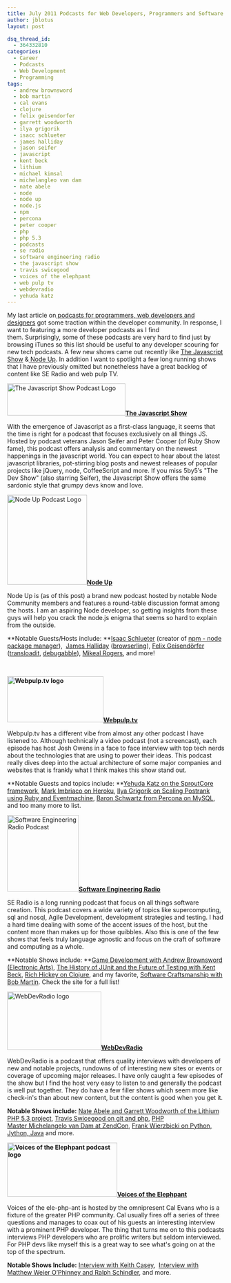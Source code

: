 ```yaml
---
title: July 2011 Podcasts for Web Developers, Programmers and Software Engineers
author: jblotus
layout: post

dsq_thread_id:
  - 364332810
categories:
  - Career
  - Podcasts
  - Web Development
  - Programming
tags:
  - andrew brownsword
  - bob martin
  - cal evans
  - clojure
  - felix geisendorfer
  - garrett woodworth
  - ilya grigorik
  - isacc schlueter
  - james halliday
  - jason seifer
  - javascript
  - kent beck
  - lithium
  - michael kimsal
  - michelangleo van dam
  - nate abele
  - node
  - node up
  - node.js
  - npm
  - percona
  - peter cooper
  - php
  - php 5.3
  - podcasts
  - se radio
  - software engineering radio
  - the javascript show
  - travis swicegood
  - voices of the elephpant
  - web pulp tv
  - webdevradio
  - yehuda katz
---
```

My last article on[ podcasts for programmers, web developers and designers][1] got some traction within the developer community. In response, I want to featuring a more developer podcasts as I find them. Surprisingly, some of these podcasts are very hard to find just by browsing iTunes so this list should be useful to any developer scouring for new tech podcasts. A few new shows came out recently like [The Javascript Show][2] &[ Node Up][3]. In addition I want to spotlight a few long running shows that I have previously omitted but nonetheless have a great backlog of content like SE Radio and web pulp TV.

[<img class="img-thumbnail" title="Listen to the Javascript Show Podcast" src="/images/the-javascript-show.jpg" alt="The Javascript Show Podcast Logo" width="274" height="74" />][4]**[The Javascript Show][4]**

With the emergence of Javascript as a first-class language, it seems that the time is right for a podcast that focuses exclusively on all things JS. Hosted by podcast veterans Jason Seifer and Peter Cooper (of Ruby Show fame), this podcast offers analysis and commentary on the newest happenings in the javascript world. You can expect to hear about the latest javascript libraries, pot-stirring blog posts and newest releases of popular projects like jQuery, node, CoffeeScript and more. If you miss 5by5&#8242;s "The Dev Show" (also starring Seifer), the Javascript Show offers the same sardonic style that grumpy devs know and love.

[<img class="img-thumbnail" title="Listen to the Node Up Podcast" src="/images/node-up.jpg" alt="Node Up Podcast Logo" width="185" height="208" />][3]**[Node Up][6]**

Node Up is (as of this post) a brand new podcast hosted by notable Node Community members and features a round-table discussion format among the hosts. I am an aspiring Node developer, so getting insights from these guys will help you crack the node.js enigma that seems so hard to explain from the outside.

**Notable Guests/Hosts include: **[Isaac Schlueter][7] (creator of [npm - node package manager][8]),  [James Halliday][9] ([browserling][10]), [Felix Geisendörfer][11] ([transloadit][12], [debugabble][13]), [Mikeal Rogers][14], and more!

&nbsp;

**[<img class="img-thumbnail" title="Listen to Webpulp.tv video podcast" src="/images/web-pulp-tv.jpg" alt="Webpulp.tv logo" width="223" height="107" />][15][Webpulp.tv][16]**

Webpulp.tv has a different vibe from almost any other podcast I have listened to. Although technically a video podcast (not a screencast), each episode has host Josh Owens in a face to face interview with top tech nerds about the technologies that are using to power their ideas. This podcast really dives deep into the actual architecture of some major companies and websites that is frankly what I think makes this show stand out.

**Notable Guests and topics include: **[Yehuda Katz on the SproutCore framework][17], [Mark Imbriaco on Heroku][18], [Ilya Grigorik on Scaling Postrank using Ruby and Eventmachine][19], [Baron Schwartz from Percona on MySQL][20], and too many more to list.

[<img class="img-thumbnail" title="Listen the the SE Radio Podcast" src="/images/se-radio.jpg" alt="Software Engineering Radio Podcast" width="166" height="177" />][21]**[Software Engineering Radio][22]**

SE Radio is a long running podcast that focus on all things software creation. This podcast covers a wide variety of topics like supercomputing, sql and nosql, Agile Development, development strategies and testing. I had a hard time dealing with some of the accent issues of the host, but the content more than makes up for those quibbles. Also this is one of the few shows that feels truly language agnostic and focus on the craft of software and computing as a whole.

**Notable Shows include: **[Game Development with Andrew Brownsword (Electronic Arts)][23], [The History of JUnit and the Future of Testing with Kent Beck][24], [Rich Hickey on Clojure][25], and my favorite, [Software Craftsmanship with Bob Martin][26]. Check the site for a full list!

[<img class="img-thumbnail" title="Listen to WebDevRadio podcast" src="/images/web-dev-radio.jpg" alt="WebDevRadio logo" width="218" height="135" />][27]**[WebDevRadio][28]**

WebDevRadio is a podcast that offers quality interviews with developers of new and notable projects, rundowns of of interesting new sites or events or coverage of upcoming major releases. I have only caught a few episodes of the show but I find the host very easy to listen to and generally the podcast is well put together. They do have a few filler shows which seem more like check-in's than about new content, but the content is good when you get it.

**Notable Shows include:** [Nate Abele and Garrett Woodworth of the Lithium PHP 5.3 project][29], [Travis Swicegood on git and php][30], [PHP Master Michelangelo van Dam at ZendCon][31], [Frank Wierzbicki on Python, Jython, Java][32] and more.

**[<img class="img-thumbnail" title="Listen to the Voices of the elephpant podcast with Cal Evans" src="/images/voices-of-the-elephpant.jpg" alt="Voices of the Elephpant  podcast logo" width="255" height="125" />][33][Voices of the Elephpant][34]**

Voices of the ele-php-ant is hosted by the omnipresent Cal Evans who is a fixture of the greater PHP community. Cal usually fires off a series of three questions and manages to coax out of his guests an interesting interview with a prominent PHP developer. The thing that turns me on to this podcasts interviews PHP developers who are prolific writers but seldom interviewed. For PHP devs like myself this is a great way to see what's going on at the top of the spectrum.

**Notable Shows Include:** [Interview with Keith Casey][35],  [Interview with Matthew Weier O’Phinney and Ralph Schindler][36], and more.

 [1]: http://www.jblotus.com/2011/06/04/podcasts-for-programmers-developers-and-web-designers/ "View more podcasts for developers"
 [2]: http://javascriptshow.com/
 [3]: http://nodeup.com/
 [4]: http://javascriptshow.com/ "Listen to the Javascript Show podcast"
 [6]: http://nodeup.com/ "Listen to the Node Up node.js podcast"
 [7]: https://github.com/isaacs "Isaac Z. Schlueter github profile"
 [8]: http://npmjs.org/ "Node Package Manager"
 [9]: https://github.com/substack "James Halliday github profile"
 [10]: http://browserling.com/ "Interactive Cross-browser testing"
 [11]: https://github.com/felixge "Felix Geisendörfer github profile"
 [12]: http://transloadit.com/ "Transloadit file uploading and encoding"
 [13]: http://debuggable.com/ "Node.js development & consulting"
 [14]: https://github.com/mikeal "Mikeal Rogers github profile"
 [15]: http://webpulp.tv/
 [16]: http://webpulp.tv/ "Watch Webpulp.tv development podcast"
 [17]: http://webpulp.tv/post/6728265068/build-native-apps-from-javascript-web-apps-using "Listen to Yehuda Katz  talk about SproutCore with Josh Owens"
 [18]: http://webpulp.tv/post/5836248693/an-inside-look-at-how-heroku-handles-downtime-with-mark "Heroku Downtime Interview"
 [19]: http://webpulp.tv/post/4184040219/scaling-postrank-using-ruby-and-eventmachine-with-ilya "Illya Grigorik on Postrank interview"
 [20]: http://webpulp.tv/post/1450868812/percona-baron-schwartz "Baron Schwartz from Percona on MySQL"
 [21]: http://www.se-radio.net/
 [22]: http://www.se-radio.net/ "Listen to the Software Engineering Radio podcast"
 [23]: http://www.se-radio.net/2011/05/episode-175-game-development-with-andrew-brownsword/ "Game Development with Andrew Brownsword Podcast"
 [24]: http://www.se-radio.net/2010/09/episode-167-the-history-of-junit-and-the-future-of-testing-with-kent-beck/ "The History of JUnit and the Future of Testing with Kent Beck podcast"
 [25]: http://www.se-radio.net/2010/03/episode-158-rich-hickey-on-clojure/ "Rich Hickey on Clojure podcast"
 [26]: http://www.se-radio.net/2009/11/episode-150-software-craftsmanship-with-bob-martin/ "Listen to Uncle Bob Martin talk about software craftsmanship"
 [27]: http://www.webdevradio.com/
 [28]: http://www.webdevradio.com/ "Listen to the WebDevRadio podcast with Michael Kimsal"
 [29]: http://webdevradio.com/index.php?id=101 "Nate Abele and Gwoo talk about Lithium"
 [30]: http://webdevradio.com/index.php?id=110 "Listen to Travis Swicegood talk about git and php at Zendcon"
 [31]: http://webdevradio.com/index.php?id=111 "Listen to @DragonBe at Zendcon"
 [32]: http://webdevradio.com/index.php?id=93 "Listen to podcast Frank Wierzbicki on Python, Jython, Java and more"
 [33]: http://voicesoftheelephpant.com/
 [34]: http://voicesoftheelephpant.com/ "Voices of the Elephpant podcast"
 [35]: http://voicesoftheelephpant.com/2011/06/22/interview-with-keith-casey/ "Interview with Keith Casey "
 [36]: http://voicesoftheelephpant.com/2011/06/21/interview-with-matthew-weier-ophinney-and-ralph-schindler/ "Interview with Matthew Weier O’Phinney and Ralph Schindler podcast"
